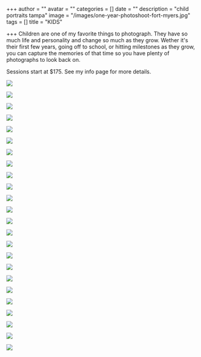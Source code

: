 +++
author = ""
avatar = ""
categories = []
date = ""
description = "child portraits tampa"
image = "/images/one-year-photoshoot-fort-myers.jpg"
tags = []
title = "KIDS"

+++
Children are one of my favorite things to photograph.  They have so much life and personality and change so much as they grow.  Wether it's their first few years, going off to school, or hitting milestones as they grow, you can capture the memories of that time so you have plenty of photographs to look back on.

Sessions start at $175.  See my info page for more details.

![](/images/sarasota-child-children-photographer.jpg)

![](/images/one-year-girl-photoshoot-cape-coral.jpg)

![](/images/southwest-florida-child-photographer.jpg)

![](/images/one-year-child-photography-naples-southwest-florida.jpg)

![](/images/one-year-birthday-photo-session-fort-myers.jpg)

![](/images/fort-myers-family-photograpehr.jpg)

![](/images/family-children-toddler-photography-florida.jpg)

![](/images/cape-coral-child-children-one-year-photo-session.jpg)

![](/images/children-photography-fort-myers-beach.jpg)

![](/images/child-and-pet-photography-session-fort-myers.jpg)

![](/images/southwest-florida-sibling-session.jpg)

![](/images/fort-myers-summer-kids-photoshoot.jpg)

![](/images/tampa-bay-toddler-photographer.jpg)

![](/images/tampa-toddler-photoshoot.jpg)

![](/images/tampa-bay-child-photography.jpg)

![](/images/tampa-fall-photoshoot-child.jpg)

![](/images/tampa-children-photos.jpg)

![](/images/tampa-child-photographer.jpg)

![](/images/tampa-bay-kids-photoshoot.jpg)

![](/images/tampa-bay-kid-photographer.jpg)

![](/images/tampa-children-photographer.jpg)

![](/images/tampa-kids-photographer.jpg)

![](/images/tampa-bay-kids-photos.jpg)

![](/images/tampa-kids-photoshoot.jpg)